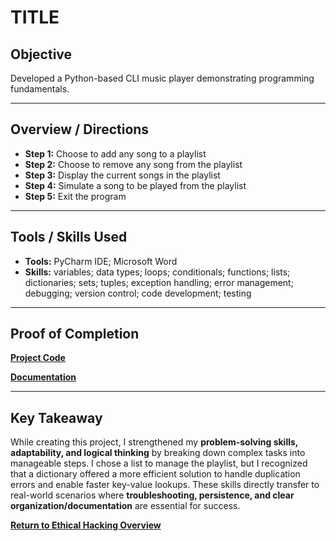 # TITLE

## Objective
Developed a Python-based CLI music player demonstrating programming fundamentals.

---

## Overview / Directions
- **Step 1:** Choose to add any song to a playlist
- **Step 2:** Choose to remove any song from the playlist
- **Step 3:** Display the current songs in the playlist
- **Step 4:** Simulate a song to be played from the playlist
- **Step 5:** Exit the program

---

## Tools / Skills Used
- **Tools:** PyCharm IDE; Microsoft Word
- **Skills:** variables; data types; loops; conditionals; functions; lists; dictionaries; sets; tuples; exception handling; error management; debugging; version control; code development; testing

---

## Proof of Completion
**[Project Code](./Final_Project.py)**

**[Documentation](./Final_Project_Documentation.docx)**

---

## Key Takeaway
While creating this project, I strengthened my **problem-solving skills, adaptability, and logical thinking** by breaking down complex tasks into manageable steps. I chose a list to manage the playlist, but I recognized that a dictionary offered a more efficient solution to handle duplication errors and enable faster key-value lookups. These skills directly transfer to real-world scenarios where **troubleshooting, persistence, and clear organization/documentation** are essential for success.

**[Return to Ethical Hacking Overview](./../README.md)**


